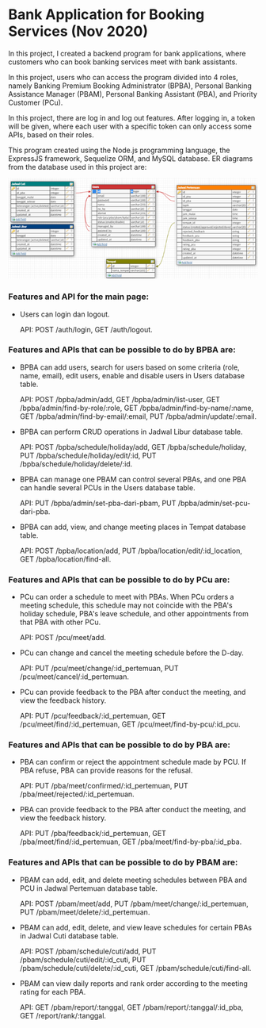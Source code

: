 # Bank Application for Booking Services (Nov 2020)

In this project, I created a backend program for bank applications, where customers who can book banking services meet with bank assistants.

In this project, users who can access the program divided into 4 roles, namely Banking Premium Booking Administrator (BPBA), Personal Banking Assistance Manager (PBAM), Personal Banking Assistant (PBA), and Priority Customer (PCu).

In this project, there are log in and log out features. After logging in, a token will be given, where each user with a specific token can only access some APIs, based on their roles.

This program created using the Node.js programming language, the ExpressJS framework, Sequelize ORM, and MySQL database. ER diagrams from the database used in this project are:

![](https://github.com/farhanbudi/Aplikasi-untuk-Bank-Booking-Services/blob/main/ER%20Diagrams.png)

### Features and API for the main page:
* Users can login dan logout.
    
    API: POST /auth/login, GET /auth/logout.


### Features and APIs that can be possible to do by BPBA are:
*	BPBA can add users, search for users based on some criteria (role, name, email), edit users, enable and disable users in Users database table.
 
    API: POST /bpba/admin/add, GET /bpba/admin/list-user, GET /bpba/admin/find-by-role/:role, GET /bpba/admin/find-by-name/:name, GET /bpba/admin/find-by-email/:email, PUT /bpba/admin/update/:email.

*	BPBA can perform CRUD operations in Jadwal Libur database table. 

    API: POST /bpba/schedule/holiday/add, GET /bpba/schedule/holiday, PUT /bpba/schedule/holiday/edit/:id, PUT /bpba/schedule/holiday/delete/:id.

*	BPBA can manage one PBAM can control several PBAs, and one PBA can handle several PCUs in the Users database table.
 
    API: PUT /bpba/admin/set-pba-dari-pbam, PUT /bpba/admin/set-pcu-dari-pba.

*	BPBA can add, view, and change meeting places in Tempat database table. 

    API: POST /bpba/location/add, PUT /bpba/location/edit/:id_location, GET /bpba/location/find-all.


### Features and APIs that can be possible to do by PCu are:
*	PCu can order a schedule to meet with PBAs. When PCu orders a meeting schedule, this schedule may not coincide with the PBA's holiday schedule, PBA's leave schedule, and other appointments from that PBA with other PCu.  

    API: POST /pcu/meet/add.

*	PCu can change and cancel the meeting schedule before the D-day. 

    API: PUT /pcu/meet/change/:id_pertemuan, PUT /pcu/meet/cancel/:id_pertemuan.

*	PCu can provide feedback to the PBA after conduct the meeting, and view the feedback history.

    API: PUT /pcu/feedback/:id_pertemuan, GET /pcu/meet/find/:id_pertemuan, GET /pcu/meet/find-by-pcu/:id_pcu.


### Features and APIs that can be possible to do by PBA are:
*	PBA can confirm or reject the appointment schedule made by PCU. If PBA refuse, PBA can provide reasons for the refusal. 

    API: PUT /pba/meet/confirmed/:id_pertemuan, PUT /pba/meet/rejected/:id_pertemuan.

*	PBA can provide feedback to the PBA after conduct the meeting, and view the feedback history. 

    API: PUT /pba/feedback/:id_pertemuan, GET /pba/meet/find/:id_pertemuan, GET /pba/meet/find-by-pba/:id_pba.


### Features and APIs that can be possible to do by PBAM are:
*	PBAM can add, edit, and delete meeting schedules between PBA and PCU in Jadwal Pertemuan database table. 

    API: POST /pbam/meet/add, PUT /pbam/meet/change/:id_pertemuan, PUT /pbam/meet/delete/:id_pertemuan.

*	PBAM can add, edit, delete, and view leave schedules for certain PBAs in Jadwal Cuti database table.
 
    API: POST /pbam/schedule/cuti/add, PUT /pbam/schedule/cuti/edit/:id_cuti, PUT /pbam/schedule/cuti/delete/:id_cuti, GET /pbam/schedule/cuti/find-all.

*	PBAM can view daily reports and rank order according to the meeting rating for each PBA. 

    API: GET /pbam/report/:tanggal, GET /pbam/report/:tanggal/:id_pba, GET /report/rank/:tanggal.
